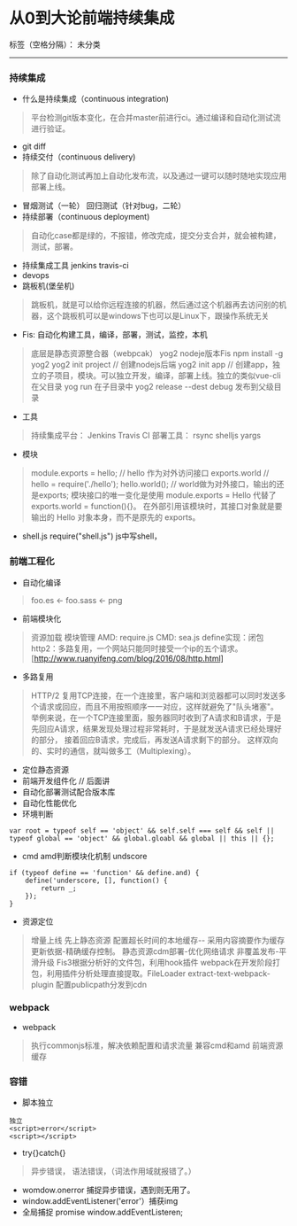 ﻿# 从0到大论前端持续集成

标签（空格分隔）： 未分类

---
### 持续集成
+ 什么是持续集成（continuous integration)
> 平台检测git版本变化，在合并master前进行ci。通过编译和自动化测试流进行验证。
+ git diff
+ 持续交付（continuous delivery)
> 除了自动化测试再加上自动化发布流，以及通过一键可以随时随地实现应用部署上线。

+ 冒烟测试（一轮） 回归测试（针对bug，二轮）
+ 持续部署（continuous deployment)
> 自动化case都是绿的，不报错，修改完成，提交分支合并，就会被构建，测试，部署。

+ 持续集成工具 jenkins travis-ci
+ devops
+  跳板机(堡垒机)
> 跳板机，就是可以给你远程连接的机器，然后通过这个机器再去访问别的机器，这个跳板机可以是windows下也可以是Linux下，跟操作系统无关
+ Fis: 自动化构建工具，编译，部署，测试，监控，本机
> 底层是静态资源整合器（webpcak）
yog2 nodeje版本Fis
npm install -g yog2
yog2 init project // 创建nodejs后端
yog2 init app //  创建app，独立的子项目，模块。可以独立开发，编译，部署上线。独立的类似vue-cli
在父目录 yog run
在子目录中 yog2 release --dest debug 发布到父级目录

+ 工具
> 持续集成平台： Jenkins Travis CI
部署工具： rsync shelljs yargs

+ 模块
> module.exports = hello; // hello 作为对外访问接口
exports.world // hello = require('./hello'); hello.world(); // world做为对外接口，输出的还是exports;
模块接口的唯一变化是使用 module.exports = Hello 代替了exports.world = function(){}。 在外部引用该模块时，其接口对象就是要输出的 Hello 对象本身，而不是原先的 exports。

+ shell.js require("shell.js") js中写shell，

### 前端工程化
+ 自动化编译
> foo.es <- foo.sass <- png
+ 前端模块化
> 资源加载
模块管理
AMD: require.js
CMD: sea.js
define实现：闭包
http2：多路复用，一个网站只能同时接受一个ip的五个请求。[http://www.ruanyifeng.com/blog/2016/08/http.html]

+ 多路复用
> HTTP/2 复用TCP连接，在一个连接里，客户端和浏览器都可以同时发送多个请求或回应，而且不用按照顺序一一对应，这样就避免了"队头堵塞"。
举例来说，在一个TCP连接里面，服务器同时收到了A请求和B请求，于是先回应A请求，结果发现处理过程非常耗时，于是就发送A请求已经处理好的部分， 接着回应B请求，完成后，再发送A请求剩下的部分。
这样双向的、实时的通信，就叫做多工（Multiplexing）。
+ 定位静态资源
+ 前端开发组件化 // 后面讲
+ 自动化部署测试配合版本库
+ 自动化性能优化
+ 环境判断
```
var root = typeof self == 'object' && self.self === self && self || typeof global == 'object' && global.gloabl && global || this || {};
```
+ cmd amd判断模块化机制 undscore
```
if (typeof define == 'function' && define.and) {
    define('underscore, [], function() {
        return _;
    });
}
```
+ 资源定位
> 增量上线 先上静态资源
配置超长时间的本地缓存--
采用内容摘要作为缓存更新依据-精确缓存控制。
静态资源cdm部署-优化网络请求
非覆盖发布-平滑升级
Fis3根据分析好的文件包，利用hook插件
webpack在开发阶段打包，利用插件分析处理直接提取。FileLoader extract-text-webpack-plugin
配置publicpath分发到cdn
### webpack
+ webpack
> 执行commonjs标准，解决依赖配置和请求流量
兼容cmd和amd
前端资源缓存

### 容错
+ 脚本独立
```
独立
<script>error</script>
<script></script>
```
+ try{}catch{}
> 异步错误， 语法错误，（词法作用域就报错了。）

+ womdow.onerror 捕捉异步错误，遇到<img src="">则无用了。
+ window.addEventListener('error'）捕获img
+ 全局捕捉 promise window.addEventListeren;



